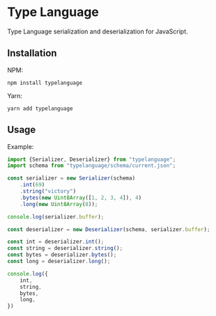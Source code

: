 # Type Language
Type Language serialization and deserialization for JavaScript.

## Installation
NPM:
```shell script
npm install typelanguage
```

Yarn:
```shell script
yarn add typelanguage
```

## Usage
Example:
```typescript
import {Serializer, Deserializer} from "typelanguage";
import schema from "typelanguage/schema/current.json";

const serializer = new Serializer(schema)
    .int(69)
    .string("victory")
    .bytes(new Uint8Array([1, 2, 3, 4]), 4)
    .long(new Uint8Array(8));

console.log(serializer.buffer);

const deserializer = new Deserializer(schema, serializer.buffer);

const int = deserializer.int();
const string = deserializer.string();
const bytes = deserializer.bytes();
const long = deserializer.long();

console.log({
    int,
    string,
    bytes,
    long,
})
```